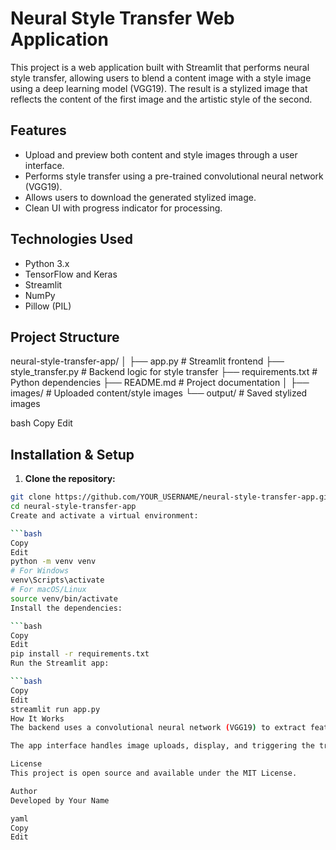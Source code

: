 # Neural Style Transfer Web Application

This project is a web application built with Streamlit that performs neural style transfer, allowing users to blend a content image with a style image using a deep learning model (VGG19). The result is a stylized image that reflects the content of the first image and the artistic style of the second.

## Features

- Upload and preview both content and style images through a user interface.
- Performs style transfer using a pre-trained convolutional neural network (VGG19).
- Allows users to download the generated stylized image.
- Clean UI with progress indicator for processing.

## Technologies Used

- Python 3.x
- TensorFlow and Keras
- Streamlit
- NumPy
- Pillow (PIL)

## Project Structure

neural-style-transfer-app/
│
├── app.py # Streamlit frontend
├── style_transfer.py # Backend logic for style transfer
├── requirements.txt # Python dependencies
├── README.md # Project documentation
│
├── images/ # Uploaded content/style images
└── output/ # Saved stylized images

bash
Copy
Edit

## Installation & Setup

1. **Clone the repository:**

```bash
git clone https://github.com/YOUR_USERNAME/neural-style-transfer-app.git
cd neural-style-transfer-app
Create and activate a virtual environment:

```bash
Copy
Edit
python -m venv venv
# For Windows
venv\Scripts\activate
# For macOS/Linux
source venv/bin/activate
Install the dependencies:

```bash
Copy
Edit
pip install -r requirements.txt
Run the Streamlit app:

```bash
Copy
Edit
streamlit run app.py
How It Works
The backend uses a convolutional neural network (VGG19) to extract features from the content and style images. The model then generates an output image that minimizes the content loss and style loss, using gradient descent optimization.

The app interface handles image uploads, display, and triggering the transfer process. After processing, the output image can be viewed and downloaded.

License
This project is open source and available under the MIT License.

Author
Developed by Your Name

yaml
Copy
Edit
